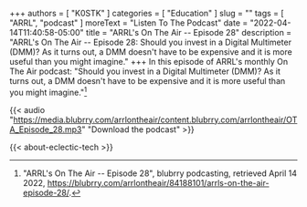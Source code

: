 +++
authors = [ "K0STK" ]
categories = [ "Education" ]
slug = ""
tags = [ "ARRL", "podcast" ]
moreText = "Listen To The Podcast"
date = "2022-04-14T11:40:58-05:00"
title = "ARRL's On The Air -- Episode 28"
description = "ARRL's On The Air -- Episode 28: Should you invest in a Digital Multimeter (DMM)? As it turns out, a DMM doesn't have to be expensive and it is more useful than you might imagine."
+++
In this episode of ARRL's monthly On The Air podcast: "Should you invest in a Digital Multimeter (DMM)? As it turns out, a DMM doesn't have to be expensive and it is more useful than you might imagine."[^1]

[^1]: "ARRL's On The Air -- Episode 28", blubrry podcasting, retrieved April 14 2022, https://blubrry.com/arrlontheair/84188101/arrls-on-the-air-episode-28/.

<!--more-->

{{< audio "https://media.blubrry.com/arrlontheair/content.blubrry.com/arrlontheair/OTA_Episode_28.mp3" "Download the podcast" >}}

{{< about-eclectic-tech >}}
